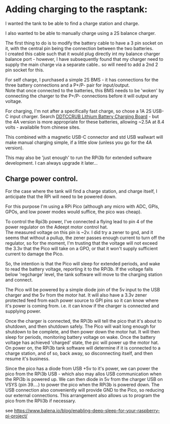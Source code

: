 # Adding charging to the rasptank:

I wanted the tank to be able to find a charge station and charge.

I also wanted to be able to manually charge using a 2S balance charger.

The first thing to do is to modify the battery cable to have a 3 pin socket on it, with the central pin being the connection between the two batteries.  
I created this cable such that it would plug directly int my balance charger balance port - however, I have subsequently found that my charger need to supply the main 
charge via a separate cable..  so will need to add a 2nd 2 pin socket for this.

For self charge, I purchased a simple 2S BMS - it has connections for the three battery connections and a P+/P- pair for input/output.  
Note that once connected to the batteries, this BMS needs to be 'woken' by connecting the charger to the P+/P- connections before it will output any voltage.

For charging, I'm not after a specifically fast charge, so chose a 1A 2S USB-C input charger.
Search [DDTCCRUB Lithium Battery Charging Board](https://www.amazon.co.uk/DDTCCRUB-Lithium-Battery-Charging-Protection/dp/B09RGC8QQT/ref=sr_1_3?crid=U8SB6KODSZ8Q&keywords=2s+3a+usb+charger+board&qid=1673183805&sprefix=2s+3a+usb+charger+boar%2Caps%2C71&sr=8-3) - but the 4A version is more appropriate for these batteries, allowing ~2.5A at 8.4 volts - availablle from chinese sites.

This combined with a magnetic USB-C connector and std USB wallwart will make manual charging simple, if a little slow (unless you go for the 4A version).

This may also be 'just enough' to run the RPi3b for extended software development.  I can always upgrade it later...


## Charge power control.

For the case where the tank will find a charge station, and charge itself, I anticipate that the RPi will need to be powered down.

For this purpose I'm using a RPi Pico (although any micro with ADC, GPIs, GPOs, and low power modes would suffice, the pico was cheap).

To control the Rpi3b power, I've connected a flying lead to pin 4 of the power regulator on the Adeept motor control hat.  
The measured voltage on this pin is ~2v.  I did try a zener to gnd, and it seems that without a pullup, the zener passes enough current to turn off the regulator, 
so for the moment, I'm trusting that the voltage will not exceed the 3.3v that the Pico will take on a GPO, or that it won't supply sufficient current to damage the Pico.

So, the intention is that the Pico will sleep for extended periods, and wake to read the battery voltage, reporting it to the RPi3b.
If the voltage falls below 'regcharge' level, the tank software will move to the charging station and connect.

The Pico will be powered by a simple diode join of the 5v input to the USB charger and the 5v from the motor hat.
It will also have a 3.3v zener protected feed from each power source to GPI pins so it can know where it's power is coming from.
i.e. it can know if the charger is connected and supplying power.

Once the charger is connected, the RPi3b will tell the pico that it's about to shutdown, and then shutdown safely.
The Pico will wait long enough for shutdown to be complete, and then power down the motor hat.
It will then sleep for periods, monitoring battery voltage on wake.
Once the battery voltage has achieved 'charged' state, the pic will power up the motor hat.
On power on, the RPi3b tank software will determine if it is connected to a charge station, and of so, back away, so disconnecting itself, and then resume it's business.


Since the pico has a diode from USB +5v to it's power, we can power the pico from the RPi3b USB - which also may allos USB communication when the RPi3b is powered up.
We can then diode in 5v from the charger USB on VSYS (pin 39....) to power the pico when the RPi3b is powered down.
The USB connection also conveniently will provide GND to the Pico, so reducing our external connections.
This arrangement also allows us to program the pico from the RPIi3b if necessary.


see
https://www.balena.io/blog/enabling-deep-sleep-for-your-raspberry-pi-project/
